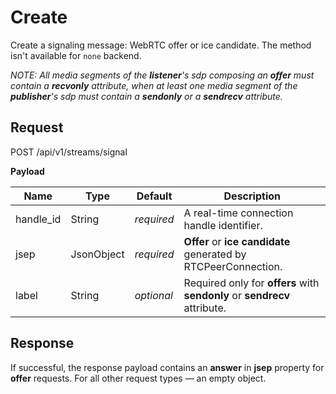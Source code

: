 # Create

Create a signaling message: WebRTC offer or ice candidate.
The method isn't available for `none` backend.

*NOTE: All media segments of the **listener**'s sdp composing an **offer** must contain a **recvonly** attribute, when at least one media segment of the **publisher**'s sdp must contain a **sendonly** or a **sendrecv** attribute.*



## Request

POST /api/v1/streams/signal

**Payload**

Name              | Type       | Default    | Description
----------------- | ---------- | ---------- | ------------------
handle_id         | String     | _required_ | A real-time connection handle identifier.
jsep              | JsonObject | _required_ | **Offer** or **ice candidate** generated by RTCPeerConnection.
label             | String     | _optional_ | Required only for **offers** with **sendonly** or **sendrecv** attribute.



## Response

If successful, the response payload contains an **answer** in **jsep** property for **offer** requests. For all other request types — an empty object.
